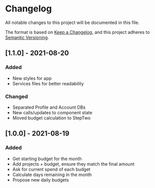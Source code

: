 # Changelog

All notable changes to this project will be documented in this file.

The format is based on [Keep a Changelog](https://keepachangelog.com/en/1.0.0/),
and this project adheres to [Semantic Versioning](https://semver.org/spec/v2.0.0.html).

## [1.1.0] - 2021-08-20

### Added

- New styles for app
- Services files for better readability

### Changed

- Separated Profile and Account DBs
- New calls/updates to component state
- Moved budget calculation to StepTwo

## [1.0.0] - 2021-08-19

### Added

- Get starting budget for the month
- Add projects + budget, ensure they match the final amount
- Ask for current spend of each budget
- Calculate days remaining in the month
- Propose new daily budgets